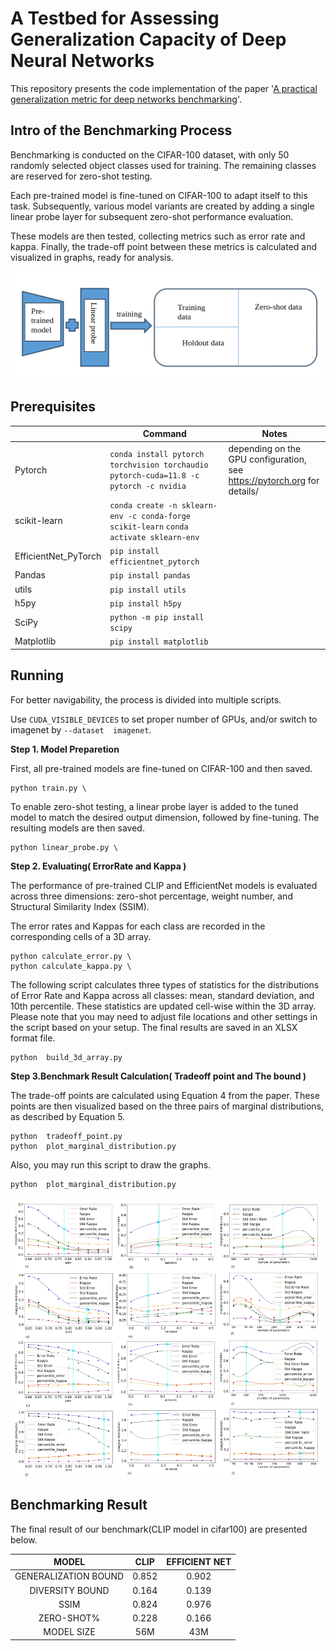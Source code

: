 # A Testbed for Assessing Generalization Capacity of Deep Neural Networks

This repository presents the code implementation of the paper '[A practical generalization metric for deep networks benchmarking](https://arxiv.org/pdf/2409.01498)'.

## Intro of the Benchmarking Process
Benchmarking is conducted on the CIFAR-100 dataset, with only 50 randomly selected object classes used for training. The remaining classes are reserved for zero-shot testing.

Each pre-trained model is fine-tuned on CIFAR-100 to adapt itself to this task. Subsequently, various model variants are created by adding a single linear probe layer for subsequent zero-shot performance evaluation.

These models are then tested, collecting metrics such as error rate and kappa. Finally, the trade-off point between these metrics is calculated and visualized in graphs, ready for analysis.
<p align="center">
  <img src="figures/benchbed.png" width="700">
</p>


## Prerequisites 

| | Command | Notes |
| - | - | - |
| Pytorch | `conda install pytorch torchvision torchaudio pytorch-cuda=11.8 -c pytorch -c nvidia` |depending on the GPU configuration, see https://pytorch.org for details/|
| scikit-learn| `conda create -n sklearn-env -c conda-forge scikit-learn` `conda activate sklearn-env`| |
| EfficientNet_PyTorch | `pip install efficientnet_pytorch` | |
| Pandas | `pip install pandas` | |
| utils | `pip install utils` |  |
| h5py  | `pip install h5py` | |
| SciPy | `python -m pip install scipy`| |
| Matplotlib| `pip install matplotlib`| |


## Running

For better navigability, the process is divided into multiple scripts.

Use `CUDA_VISIBLE_DEVICES` to set proper number of GPUs, and/or switch to imagenet by `--dataset 
imagenet`.  

**Step 1. Model Preparetion**

First, all pre-trained models are fine-tuned on CIFAR-100 and then saved.

```
python train.py \
```
To enable zero-shot testing, a linear probe layer is added to the tuned model to match the desired output dimension, followed by fine-tuning. The resulting models are then saved.

```
python linear_probe.py \
```

**Step 2. Evaluating( ErrorRate and Kappa )**

The performance of pre-trained CLIP and EfficientNet models is evaluated across three dimensions: zero-shot percentage, weight number, and Structural Similarity Index (SSIM). 

The error rates and Kappas for each class are recorded in the corresponding cells of a 3D array.

```
python calculate_error.py \
python calculate_kappa.py \
```

The following script calculates three types of statistics for the distributions of Error Rate and Kappa across all classes: mean, standard deviation, and 10th percentile. These statistics are updated cell-wise within the 3D array. Please note that you may need to adjust file locations and other settings in the script based on your setup. The final results are saved in an XLSX format file. 

```
python  build_3d_array.py
```

**Step 3.Benchmark Result Calculation( Tradeoff point and The bound )** 

The trade-off points are calculated using Equation 4 from the paper. These points are then visualized based on the three pairs of marginal distributions, as described by Equation 5.

```
python  tradeoff_point.py
python  plot_marginal_distribution.py
```

Also, you may run this script to draw the graphs.
```
python  plot_marginal_distribution.py
```

<p align="center">
  <img src="figures/example_graph.jpg" width="1001">
</p>

## Benchmarking Result

The final result of our benchmark(CLIP model in cifar100) are presented below.

| MODEL             | CLIP     |EFFICIENT NET|
|:-----------------:|:--------:|:-----------:|
| GENERALIZATION BOUND | 0.852 |0.902|
| DIVERSITY BOUND   | 0.164    |0.139|
| SSIM              | 0.824    |0.976|
| ZERO-SHOT%        | 0.228    |0.166|
| MODEL SIZE        | 56M      |43M|


